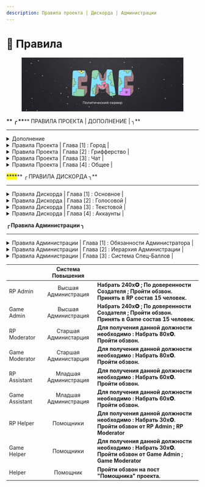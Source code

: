 ```yaml
---
description: Правила проекта | Дискорда | Администрации
---
```


# 📒 Правила

<figure><img src=".gitbook/assets/Oblozhka (1).jpg" alt=""><figcaption></figcaption></figure>

&#x20;                                         <mark style="color:blue;">****</mark>**       ╭ **<mark style="color:blue;">****</mark>** ПРАВИЛА ПРОЕКТА | ДОПОЛНЕНИЕ | ╮**

****

<details>

<summary>Дополнение</summary>



* CountryMC игровой проект предназначеный для геймплея, и отдыха, он не несет в себе коммерческой деятельности.
* Игра на CountryMC является бесплатной, дополнения к геймплею за настоящие деньги ( Донат ), является лишь желанием игрока.
* CountryMC находиться вне политики, обсуждение мировой напряженности, и каких либо вооруженных конфликтов в мире, будет пресекаться Администраций.
* В случае если Администрация наказала Игрока, у игрока есть 24 часа на обжалование своего наказания. Администрация не имеет право наказывать игрока без доказательств. Во время разборок, Администратор обязан предоставить доказательства нарушения.
* CountryMC не поддерживает политику антисеметизма, Нацизма, Фашизма, Неонацизма, или какое либо проявление негатива к национальностям, и государствам.
* На проекте запрещено упоминание запрещенных на территории России | Белоруссии организаций.
* Игроки на проекте имеют право создавать государства с их мнением о вероисповедания и идеологии, CountryMC является игровым проектом, а свобода игроков играющих на нем превыше всего.

</details>

<details>

<summary>Правила Проекта | Глава [1] : Город |</summary>



1. **Создание города в неприспособленных для этого местах.**\
   **   **<mark style="color:red;">****</mark>   <mark style="color:red;"></mark><mark style="color:red;">◦  Наказание : Удаление Города</mark>
2. **Создание города\союза с целью оскорбить кого либо, или несущий в себе шуточное\юмористическое название.**\
   **   **<mark style="color:red;">****</mark>   <mark style="color:red;"></mark><mark style="color:red;">◦ Наказание : Удаление Города\Религии</mark>
3. **Создание региона не примыкающего к основному региону города.**\
   **   **<mark style="color:red;">****</mark>   <mark style="color:red;"></mark><mark style="color:red;">◦ Наказание : Удаление Региона</mark>
4. **Окружение города с целью его полной блокады без разрешения создателя города, который вы окружаете.** <mark style="color:blue;">Исключение : Оповещение в группу ВК о проведении RP-ситуации ; Война.</mark>\ <mark style="color:blue;"></mark>   <mark style="color:red;">****</mark>   <mark style="color:red;"></mark><mark style="color:red;">◦ Наказание : Удаление Региона</mark>
5. **Создание регионов проходящих через крупные Реки, Проливы, Океаны и совмещенных с другим регионом города.**\
   &#x20;  <mark style="color:red;">****</mark>   <mark style="color:red;"></mark><mark style="color:red;">◦ Наказание : Удаление Региона</mark>
6. **Создание твинк-городов. Исключение: территории, на которые никто не претендует**\
   ****<mark style="color:red;">◦  Наказание : Удаление Города</mark>
7. **Создание города с  нечитаемыми буквами\символами.**\
   ****<mark style="color:red;">◦  Наказание : Удаление Города</mark>
8. **Создание НОН-РП постройки: постройки в воздухе без опоры, мап-арты и т.д**\
   <mark style="color:red;">◦  Наказание : Удаление Постройки</mark>

</details>

<details>

<summary>Правила Проекта | Глава [2] : Грифферство |</summary>



1. **Вступление в город с целью воровства ресурсов города**\
   **   **<mark style="color:red;">****</mark>   <mark style="color:red;"></mark><mark style="color:red;">◦  Наказание : Бан от 2 до 30 дней</mark>
2. **Порча ландшафта на территории\за территорией города, надеваемая часть которого является более 15%.**\
   ****<mark style="color:red;">◦  Наказание : Бан от 2 до 5 дней</mark>
3. **Создание построек на территории\за территорией города цель которых является : оскорбить, унизить, ухудшить внешнее состояние карты**\
   ****<mark style="color:red;">◦  Наказание : Бан от 2 до 5 дней</mark>
4. **Убийство НПС(жителей), животных другого города. **<mark style="color:blue;">**Исключение : Во время войны или если в городе включено ПВП**</mark>\
   ****<mark style="color:red;">◦  Наказание : Бан от 2 до 5 дней</mark>
5. **Создание построек предназначенных для убийства (Трапка, Ловушка и т.д ).** Исключение : Создание Трапки во время войны.\
   <mark style="color:red;">◦  Наказание : Бан от 1 до 10 дней</mark>
6. **Блокирование выхода из порталов.**\
   ****<mark style="color:red;">◦  Наказание : Бан от 10 до 30 дней</mark>
7. **Любой другой способ воровства ресурсов/разрушения блоков/убийства мобов и НПС в дргом города без разрешения мэра этого города.**\
   <mark style="color:red;">◦  Наказание : Бан от 2 до 30 дней</mark>

</details>

<details>

<summary>Правила Проекта | Глава [3] : Чат |</summary>



1. **Злоупотребление КАПСом.**\
   ****<mark style="color:red;">◦  Наказание : Мут от 20 до 40 минут</mark>
2. **Оскорбление игроков.**\
   ****<mark style="color:red;">◦  Наказание : Мут от 20 до 40 минут</mark>
3. **Оскорбление проекта.**\
   ****<mark style="color:red;">◦  Наказание : Бан от 10 до ∞</mark>
4. **Выдача себя за другого человека.**\
   ****<mark style="color:red;">◦  Наказание : Мут от 6 до 24 часов</mark>
5. &#x20;**Вводить игроков в заблуждение.**\
   ****<mark style="color:red;">◦  Наказание : Мут от 20 до 40 минут</mark>
6. **Флуд ( Более 3-х одинаковых сообщений ), или сообщений несущие в себе смысл прошлого сообщения. Так-же флуд с дублирующим прошлым предложением, и началом следующего с таким же дублированием.**\
   ****<mark style="color:red;">◦  Наказание : Мут от 20 до 40 минут | Повторное x2 |</mark>
7. **Попрошайничество.**\
   ****<mark style="color:red;">◦  Наказание : Мут от 10 до 30 минут</mark>
8. **Оскорбление родных. Дополнение : Упоминание родных. 50% от наказания.**\
   ****<mark style="color:red;">◦  Наказание : Мут от 40 до 120 минут</mark>
9. **Разжигание межнациональных розней.**\
   ****<mark style="color:red;">◦  Наказание : Мут от 80 до 160 минут</mark>

****\
****

</details>

<details>

<summary>Правила Проекта | Глава [4] : Общее |</summary>



1. **Использование постороннего ПО помогающего облегчить геймплей.**\
   **   **<mark style="color:red;">****</mark>   <mark style="color:red;"></mark><mark style="color:red;">◦  Наказание : Бан от 1 до 5 недель.</mark>
2. **Ники содержащие в себе непристойную\оскорбительную суть.**\
   **   **<mark style="color:red;">****</mark>   <mark style="color:red;"></mark><mark style="color:red;">◦  Наказание : Бан ∞</mark>
3. **Любое содействие нарушившим правила сервера игрокам.**\
   **   **<mark style="color:red;">****</mark>   <mark style="color:red;"></mark><mark style="color:red;">◦  Наказание : Бан от 1 до 5 недель.</mark>
4. **Попытка обхода бана.**\
   **   **<mark style="color:red;">****</mark>   <mark style="color:red;"></mark><mark style="color:red;">◦  Наказание : Бан от 1 до 5 недель.</mark>
5. **Использование недоработок сервера. Возможность избежать бана : Написать о баге в** [**БагЧек**](https://docs.google.com/forms/d/e/1FAIpQLSdiccGRQI0P29jXvhY-JZXBddqQD58pM\_pUzyW2RPtjOzRHiA/viewform)**.** со всеми подробностями бага\
   **   **<mark style="color:red;">****</mark>   <mark style="color:red;"></mark><mark style="color:red;">◦  Наказание : Бан от 1 до 5 недель.</mark>
6. **Использоание авто рыбалки.**\
   &#x20;**  **<mark style="color:red;">****</mark> <mark style="color:red;"></mark><mark style="color:red;">◦  Наказание : Кик с сервера ; конфискация всех вещей.</mark>&#x20;
7. **Использование недоработок правил проекта, с целью их обхода.**\
   **   **<mark style="color:red;">****</mark>   <mark style="color:red;"></mark><mark style="color:red;">◦  Наказание : Бан от 1 до 5 недель.</mark>
8. **Реклама другого проекта.**\
   **   **<mark style="color:red;">****</mark>   <mark style="color:red;"></mark><mark style="color:red;">◦  Наказание : Бан ∞</mark>
9. **Рецидив, многочисленные нарушения ; жалобы, идущие на одного игрока.**\
   **   **<mark style="color:red;">****</mark>   <mark style="color:red;"></mark><mark style="color:red;">◦  Наказание : Бан на 5 дней</mark>
10. **Создание механизмов, построек(и тд) способных снизить стабильность работы сервера.**\
    &#x20;  <mark style="color:red;">****</mark>   <mark style="color:red;"></mark><mark style="color:red;">◦  Наказание : Бан ∞</mark>
11. **Попытка обмана Администрации \ Обман Администрации \ Обман игроков**\
    ** **<mark style="color:red;">****</mark> <mark style="color:red;"></mark><mark style="color:red;">◦  Наказание : Бан от 1 до 3 дней</mark>
12. **Любые вредоносные действия направленные в сторону игроков или серверов.**\
    ** **<mark style="color:red;">****</mark> <mark style="color:red;"></mark><mark style="color:red;">◦  Наказание : Бан от 2 до Навсегда</mark>

</details>



&#x20;                                         <mark style="color:blue;">****</mark>**             ╭ ПРАВИЛА ДИСКОРДА ╮**

****

<details>

<summary>Правила Дискорда | Глава [1] : Основное |</summary>



* **При заходе на данный сервер вы принимаете все нижеперечисленные правила**
* **Незнание правил не освобождает вас от ответственности**
* **В случае если правила будут изменены, администрация дискорд не обязана будет сообщить об этом участникам дискорд**
* **Изменение правил вступают в силу после ее публикации**
* **В случае нарушение участника сервера повторно правил(а), помощники дискорд в праве умножить меру наказания.**
* **В случае обнаружения недоработки дискорд сервера, участник/помощник обязан сообщить о найденной им ошибке.**
* **В случае неправильно выданного наказания помощник обязан сообщить это старшей модерации, в случае если предупреждения не последовало, будет выдан выговор помощнику по серверу.**
* **В случае если помощник выдал наказание без какой либо на то причины, участник сервера, который был наказан может написать апелляцию на снятие наказания, и в случае если наказание было выдано неверно/без причины - Помощник будет нарушен.**
* **Обвинения человека в том что он якобы оскорбил ваши чувства (Обманывая Администрацию ) будет расценено как 2.10**

</details>

<details>

<summary>Правила Дискорда | Глава [2] : Голосовой |</summary>

1. **Вести себя неадекватно по отношении к другим участникам**\
   ** **<mark style="color:red;">****</mark> <mark style="color:red;"></mark><mark style="color:red;">◦  Наказание : Мут от 30 до 60 минут</mark>
2. **Использование программ позволяющий воспроизвести музыку в голосовой чат.**\
   ** **<mark style="color:red;">****</mark> <mark style="color:red;"></mark><mark style="color:red;">◦  Наказание : Мут от 30 до 60 минут</mark>
3. **Использование программ для изменения голоса.**\
   ****<mark style="color:red;">◦  Наказание : Мут от 30 до 60 минут</mark>
4. **Оскорбления Участника Проекта\Помощника Проекта\Владельца Проекта**\
   <mark style="color:red;">◦  Наказание : Мут от 60 до 120 минут | При наказание уточнение УП ; ПП ; ВП.</mark>
5. **Оскорблять родных Участника Проекта\Помощника Проекта\Владельца Проекта**\
   ****<mark style="color:red;">◦  Наказание : Мут от 120 до 240 минут | При наказание уточнение УП ; ПП ; ВП.</mark>
6. **Разводить/поддерживать конфликты.**\
   ** **<mark style="color:red;">****</mark> <mark style="color:red;"></mark><mark style="color:red;">◦  Наказание : Мут от 30 до 60 минут | Всем участникам конфликта |</mark>
7. **Разводить межнациональные розни.**\
   ****<mark style="color:red;">◦  Наказание : Мут от 120 до 240 минут</mark>
8. **Пропагандировать запрещенную на территории РФ ; Белоруссии организации**\
   <mark style="color:red;">◦  Наказание : Мут от 120 до 240 минут</mark>
9. **Пропагандировать свою идеологию другим, и настаивать на ее принятии.**\
   ****<mark style="color:red;">◦  Наказание : Мут от 120 до 240 минут</mark>
10. **Клеветать на участника.**\
    ****<mark style="color:red;">◦  Наказание : Мут от 60 до 120 минут</mark>

****



</details>

<details>

<summary>Правила Дискорда | Глава [3] : Текстовой | </summary>

1. **Флуд (Повторяющиеся сообщения с одинаковым смыслом )**\
   ** **<mark style="color:red;">****</mark> <mark style="color:red;"></mark><mark style="color:red;">◦  Наказание : Мут от 20 до 40 минут</mark>
2. **Чрезмерное использование CAPS**\
   ** **<mark style="color:red;">****</mark> <mark style="color:red;"></mark><mark style="color:red;">◦  Наказание : Мут от 20 до 40 минут</mark>
3. **Распространять порнографический материал**\
   ** **<mark style="color:red;">****</mark> <mark style="color:red;"></mark><mark style="color:red;">◦  Наказание : Мут от 60 до 120 минут</mark>
4. **Распространять ссылки на постороние сайты, с целью кражи данных/аккаунтов.**\
   ** **<mark style="color:red;">****</mark> <mark style="color:red;"></mark><mark style="color:red;">◦  Наказание : Бан ∞</mark>
5. **Попытка обмана игрока\Администратора**\
   ** **<mark style="color:red;">****</mark> <mark style="color:red;"></mark><mark style="color:red;">◦  Наказание : Мут от 120 до 240 минут</mark>
6. **Чрезмерно использовать @ (Упоминания)**\
   ** **<mark style="color:red;">****</mark> <mark style="color:red;"></mark><mark style="color:red;">◦  Наказание : Мут от 60 до 120 минут</mark>
7. **Оскорбления Участника Проекта\Помощника Проекта\Владельца Проекта**\
   ****<mark style="color:red;">◦  Наказание : Мут от 60 до 120 минут | При наказание уточнение УП ; ПП ; ВП.</mark>
8. **Прямые/косвенные угрозы участнику.**\
   ** **<mark style="color:red;">****</mark> <mark style="color:red;"></mark><mark style="color:red;">◦  Наказание : Мут от 60 до 120 минут</mark>

****

</details>

<details>

<summary>Правила Дискорда | Глава [4] : Аккаунты |</summary>

1. **Использование в имени дискорд аккаунта, слова способных оскорбить чувства человека**\
   ** **<mark style="color:red;">****</mark> <mark style="color:red;"></mark><mark style="color:red;">◦  Наказание : Смена Ника</mark>
2. **Использование в Нике нечитаемые символы.**\
   ** **<mark style="color:red;">****</mark> <mark style="color:red;"></mark><mark style="color:red;">◦  Наказание : Смена Ника</mark>
3. **Использование порнографического материала на основной фотографии (Аватарка)**\
   ** **<mark style="color:red;">****</mark> <mark style="color:red;"></mark><mark style="color:red;">◦  Наказание : Ограничения до смены фотографии (Аватарки)</mark>
4. **Использовать в описании аккаунта слова/предложение способных скоробить чувства человека.**\
   ** **<mark style="color:red;">****</mark> <mark style="color:red;"></mark><mark style="color:red;">◦  Наказание : Ограничения до смены описания</mark>
5. **Использовать фон аккаунта с порнографическим\жестоким материалом.**\
   ****<mark style="color:red;">◦  Наказание : Ограничения до смены фона</mark>

<mark style="color:red;"></mark>

****\
****\
****

</details>

&#x20;

&#x20;                                                             **╭ Правила Администрации ╮**

****

<details>

<summary>Правила Администрации | Глава [1] : Обязанности Администратора |</summary>



* **Администратор обязан уважительно относиться к игроку**
* **Администратор не имеет право запрашивать такие данные как : Пароль ; Email и другие данные личного характера**
* **Администратор вправе оставлять за собой выбирать наказание, ориентируясь на тяжесть содеянного**
* **Администратор в случае выполнения своих обязанностей, должен телепортироваться к игроку, адекватно и спокойно выслушать его проблему.**
* **Администратор вправе отклонить жалобу\просьбу игрока в случае если при выполнении жалобы\просьбы будут нарушены стабильность сервера Экономика\Геймплей\Рп процесс, или же если жалоба\просьба противоречит правилам сервера.**
* **Презумпция невиновности : Администратор обязан в случае выдачи наказания объяснить причину выдачи наказания, и в случае запроса доказательств, обязан предоставить их в удобном варианте для игрока : Загрузить на YouTube ; ВК и т.д**
* **Администратор вправе вызвать подозрительного игрока на проверку ПО, в случае вызыва игрока - он становиться подозреваемым, и не имеет право выходить из игры, но имеет право свернуть игру для перехода в Дискорд.**
* **Администратор является лицом проекта, нарушение со стороны Администратора недопустимы, в случае если Администратор нарушил правила проекта, выдавать наказание самому себе - ЗАПРЕЩЕНО, В случае нарушении со стороны Администратора, решать наказание будет старший состав.**
* **Администратор обязан проводить в игре более 3-х часов, а в неделю не менее 15-ти часов.**
* **Администратор вправе взять отпуск, при наличии уважительной причины. Также отпуск можно взять в случае хорошей работы, и предоставлении всех доказательств вашей работы.**
* **Запрос на отпуск необходимо писать лично Руководящему составу Администрации.**
* **Администратор в случае проверки подозреваемого на ПО, обязан записывать данный процесс.** \
  \


</details>

<details>

<summary>Правила Администрации | Глава [2] : Иерархия Администрации | </summary>



&#x20;                                ![](.gitbook/assets/bN5O2EcmW8o.jpg)



</details>

<details>

<summary>Правила Администрации | Глава [3] : Система Спец-Баллов |</summary>



**Получение спец-балла происходит каждый рабочий квартал, (15 ; 30). Получение спец-балла характеризуется хорошей работой со стороны Администратора. За 1 рабочий квартал можно получить 3 спец-балла, в случае если у вас было предупреждение\выговор, то спец-балл будет автоматически снят с вашего счёта по такому принципу : 1 спец-балл = снятию 1 предупреждения. Также в случае если у вас не было предупреждений и выговоров, то спец-балл можно будет потратить на следующие предметы :** \


* **Донат Валюта**
* **Спавнера**
* **Ключи от кейсов**
* **Портал в Энд.**
* **Снятие предупреждения**
* **Покупка привелегии**

\
\
**В случае ухода Администратора с поста, и если у него находился в распоряжении спец-балл то он будет автоматически снят. Передача спец-балла другому игроку\администратору - запрещена, спец-балл выдается за ваши заслуги, и передача его кому либо может поставить под сомнение вашу работу администратора. Нарушение со стороны администратора зная что у него есть 1 спец-балл - запрещено, в случае если такое произойдет то Администратор потеряет все свои ✪ и спец-баллы.**\
\


\


</details>

| ㅤ               |   Система Повышения   | ㅤ                                                                                                          |
| --------------- | :-------------------: | ---------------------------------------------------------------------------------------------------------- |
| RP Admin        |  Высшая Администрация | **Набрать 240x✪ ; По доверенности Создателя ; Пройти обзвон. Принять в RP состав 15 человек.**             |
| Game Admin      |  Высшая Администрация | **Набрать 240x✪ ; По доверенности Создателя ; Пройти обзвон. Принять в Game состав 15 человек.**           |
| RP Moderator    | Старшая Администарция | **Для получения данной должности необходимо : Набрать 80x✪. Пройти обзвон.**                               |
| Game Moderator  | Старшая Администарция | **Для получения данной должности необходимо : Набрать 80x✪. Пройти обзвон.**                               |
| RP Assistant    | Младшая Администрация | **Для получения данной должности необходимо : Набрать 60x✪.  Пройти обзвон.**                              |
| Game Assistant  | Младшая Администрация | **Для получения данной должности необходимо : Набрать 60x✪.  Пройти обзвон.**                              |
| RP Helper       |       Помощники       | **Для получения данной должности необходимо : Набрать 30x✪. Пройти обзвон от RP Admin ; RP Moderator**     |
| Game Helper     |       Помощники       | **Для получения данной должности необходимо : Набрать 30x✪. Пройти обзвон от Game Admin ; Game Moderator** |
| Helper          |        Помощник       | **Пройти обзвон на пост "Помощника" проекта.**                                                             |

